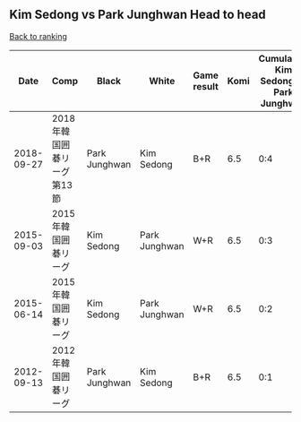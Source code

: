 ## Kim Sedong vs Park Junghwan Head to head

[Back to ranking](../../index.md)




| **Date** | **Comp** | **Black** | **White** | **Game result** | **Komi** | **Cumulative Kim Sedong vs Park Junghwan** | **Kim Sedong streak** | **Park Junghwan streak** | 
| --- | --- | --- | --- | --- | --- | --- | --- | --- |
| 2018-09-27 | 2018年韓国囲碁リーグ第13節 | Park Junghwan | Kim Sedong | B+R | 6.5 | 0:4 | 0 | 4 | 
| 2015-09-03 | 2015年韓国囲碁リーグ | Kim Sedong | Park Junghwan | W+R | 6.5 | 0:3 | 0 | 3 | 
| 2015-06-14 | 2015年韓国囲碁リーグ | Kim Sedong | Park Junghwan | W+R | 6.5 | 0:2 | 0 | 2 | 
| 2012-09-13 | 2012年韓国囲碁リーグ | Park Junghwan | Kim Sedong | B+R | 6.5 | 0:1 | 0 | 1 |




